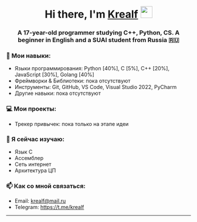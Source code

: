 <h1 align="center">Hi there, I'm <a href="https://github.com/Krealf" target="_blank">Krealf</a> 
<img src="https://github.com/blackcater/blackcater/raw/main/images/Hi.gif" height="32"/></h1>
<h3 align="center">A 17-year-old programmer studying C++, Python, CS. A beginner in English and a SUAI student from Russia 🇷🇺</h3>

### 🚀 Мои навыки:

- Языки программирования: Python [40%], C [5%], C++ [20%], JavaScript [30%], Golang [40%]
- Фреймворки & Библиотеки: пока отсутствуют
- Инструменты: Git, GitHub, VS Code, Visual Studio 2022, PyCharm
- Другие навыки: пока отсутствуют

### 💻 Мои проекты:

* Трекер привычек: пока только на этапе идеи

### 🌱 Я сейчас изучаю:

* Язык C
* Ассемблер
* Сеть интернет
* Архитектура ЦП

### 📫 Как со мной связаться:

* Email: krealf@mail.ru
* Telegram: https://t.me/krealf

---

